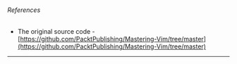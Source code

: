 ###### References
* The original source code - [https://github.com/PacktPublishing/Mastering-Vim/tree/master](https://github.com/PacktPublishing/Mastering-Vim/tree/master)

---

